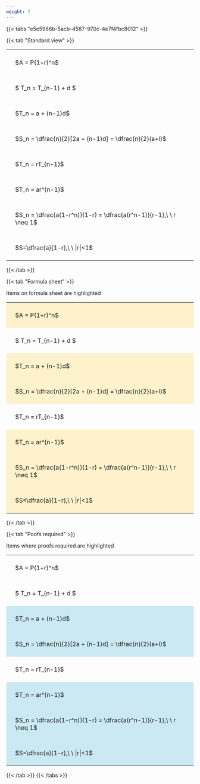 ```yaml
---
weight: 7
---
```


{{< tabs "e5e5986b-5acb-4587-970c-4e7f4fbc8012" >}}

{{< tab "Standard view" >}}

<style type="text/css">
#T_37e9c th.col_heading {
  text-align: left;
  font-size: 1em;
}
#T_37e9c td {
  text-align: left;
  font-size: 1em;
  padding: 1.5em;
}
</style>
<table id="T_37e9c">
  <thead>
  </thead>
  <tbody>
    <tr>
      <td id="T_37e9c_row0_col0" class="data row0 col0" >$A = P(1+r)^n$</td>
    </tr>
    <tr>
      <td id="T_37e9c_row1_col0" class="data row1 col0" >$ T_n = T_{n-1} + d $</td>
    </tr>
    <tr>
      <td id="T_37e9c_row2_col0" class="data row2 col0" >$T_n = a + (n-1)d$</td>
    </tr>
    <tr>
      <td id="T_37e9c_row3_col0" class="data row3 col0" >$S_n = \dfrac{n}{2}[2a + (n-1)d] = \dfrac{n}{2}(a+l)$</td>
    </tr>
    <tr>
      <td id="T_37e9c_row4_col0" class="data row4 col0" >$T_n = rT_{n-1}$</td>
    </tr>
    <tr>
      <td id="T_37e9c_row5_col0" class="data row5 col0" >$T_n = ar^{n-1}$</td>
    </tr>
    <tr>
      <td id="T_37e9c_row6_col0" class="data row6 col0" >$S_n = \dfrac{a(1-r^n)}{1-r} = \dfrac{a(r^n-1)}{r-1},\ \  r \neq 1$</td>
    </tr>
    <tr>
      <td id="T_37e9c_row7_col0" class="data row7 col0" >$S=\dfrac{a}{1-r},\ \ |r|<1$</td>
    </tr>
  </tbody>
</table>
{{< /tab >}}

{{< tab "Formula sheet" >}}

Items on formula sheet are highlighted 
<br>
<style type="text/css">
#T_d4019 th.col_heading {
  text-align: left;
  font-size: 1em;
}
#T_d4019 td {
  text-align: left;
  font-size: 1em;
  padding: 1.5em;
}
#T_d4019_row0_col0, #T_d4019_row2_col0, #T_d4019_row3_col0, #T_d4019_row5_col0, #T_d4019_row6_col0, #T_d4019_row7_col0 {
  background-color: rgba(255,194,10, 0.2);
}
#T_d4019_row1_col0, #T_d4019_row4_col0 {
  background-color: rgba(0,0,0,0);
}
</style>
<table id="T_d4019">
  <thead>
  </thead>
  <tbody>
    <tr>
      <td id="T_d4019_row0_col0" class="data row0 col0" >$A = P(1+r)^n$</td>
    </tr>
    <tr>
      <td id="T_d4019_row1_col0" class="data row1 col0" >$ T_n = T_{n-1} + d $</td>
    </tr>
    <tr>
      <td id="T_d4019_row2_col0" class="data row2 col0" >$T_n = a + (n-1)d$</td>
    </tr>
    <tr>
      <td id="T_d4019_row3_col0" class="data row3 col0" >$S_n = \dfrac{n}{2}[2a + (n-1)d] = \dfrac{n}{2}(a+l)$</td>
    </tr>
    <tr>
      <td id="T_d4019_row4_col0" class="data row4 col0" >$T_n = rT_{n-1}$</td>
    </tr>
    <tr>
      <td id="T_d4019_row5_col0" class="data row5 col0" >$T_n = ar^{n-1}$</td>
    </tr>
    <tr>
      <td id="T_d4019_row6_col0" class="data row6 col0" >$S_n = \dfrac{a(1-r^n)}{1-r} = \dfrac{a(r^n-1)}{r-1},\ \  r \neq 1$</td>
    </tr>
    <tr>
      <td id="T_d4019_row7_col0" class="data row7 col0" >$S=\dfrac{a}{1-r},\ \ |r|<1$</td>
    </tr>
  </tbody>
</table>
{{< /tab >}}

{{< tab "Poofs required" >}}

Items where proofs required are highlighted 
<br>
<style type="text/css">
#T_2d88b th.col_heading {
  text-align: left;
  font-size: 1em;
}
#T_2d88b td {
  text-align: left;
  font-size: 1em;
  padding: 1.5em;
}
#T_2d88b_row0_col0, #T_2d88b_row1_col0, #T_2d88b_row4_col0 {
  background-color: rgba(0,0,0,0);
}
#T_2d88b_row2_col0, #T_2d88b_row3_col0, #T_2d88b_row5_col0, #T_2d88b_row6_col0, #T_2d88b_row7_col0 {
  background-color: rgba(0,150,200, 0.2);
}
</style>
<table id="T_2d88b">
  <thead>
  </thead>
  <tbody>
    <tr>
      <td id="T_2d88b_row0_col0" class="data row0 col0" >$A = P(1+r)^n$</td>
    </tr>
    <tr>
      <td id="T_2d88b_row1_col0" class="data row1 col0" >$ T_n = T_{n-1} + d $</td>
    </tr>
    <tr>
      <td id="T_2d88b_row2_col0" class="data row2 col0" >$T_n = a + (n-1)d$</td>
    </tr>
    <tr>
      <td id="T_2d88b_row3_col0" class="data row3 col0" >$S_n = \dfrac{n}{2}[2a + (n-1)d] = \dfrac{n}{2}(a+l)$</td>
    </tr>
    <tr>
      <td id="T_2d88b_row4_col0" class="data row4 col0" >$T_n = rT_{n-1}$</td>
    </tr>
    <tr>
      <td id="T_2d88b_row5_col0" class="data row5 col0" >$T_n = ar^{n-1}$</td>
    </tr>
    <tr>
      <td id="T_2d88b_row6_col0" class="data row6 col0" >$S_n = \dfrac{a(1-r^n)}{1-r} = \dfrac{a(r^n-1)}{r-1},\ \  r \neq 1$</td>
    </tr>
    <tr>
      <td id="T_2d88b_row7_col0" class="data row7 col0" >$S=\dfrac{a}{1-r},\ \ |r|<1$</td>
    </tr>
  </tbody>
</table>
{{< /tab >}}
{{< /tabs >}}
